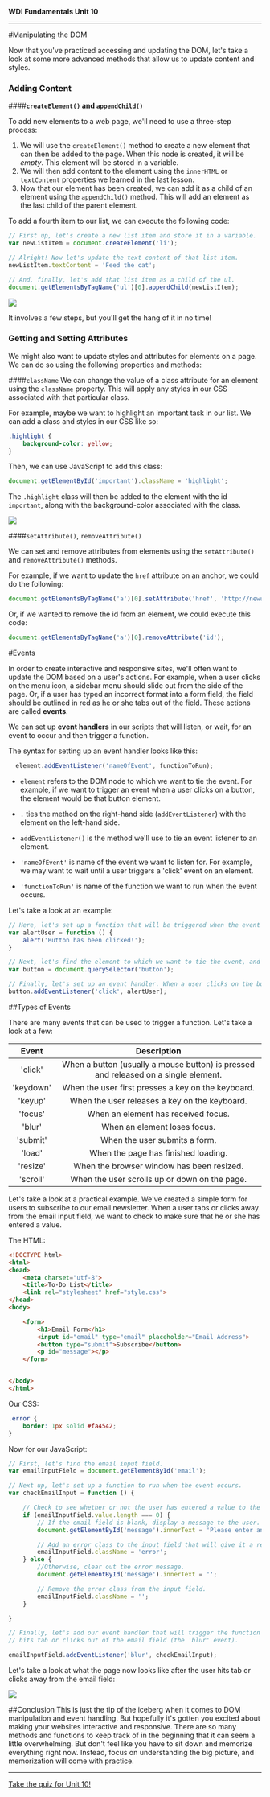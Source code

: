 **WDI Fundamentals Unit 10**

---

#Manipulating the DOM

Now that you've practiced accessing and updating the DOM, let's take a look at some more advanced methods that allow us to update content and styles.

### Adding Content
####**`createElement()` and `appendChild()`**

To add new elements to a web page, we'll need to use a three-step process:

1) We will use the `createElement()` method to create a new element that can then be added to the page. When this node is created, it will be *empty*. This element will be stored in a variable.
2) We will then add content to the element using the `innerHTML` or `textContent` properties we learned in the last lesson.
3) Now that our element has been created, we can add it as a child of an element using the `appendChild()` method. This will add an element as the last child of the parent element.

To add a fourth item to our list, we can execute the following code:

```js
// First up, let's create a new list item and store it in a variable.
var newListItem = document.createElement('li');

// Alright! Now let's update the text content of that list item.
newListItem.textContent = 'Feed the cat';

// And, finally, let's add that list item as a child of the ul.
document.getElementsByTagName('ul')[0].appendChild(newListItem);


```
![](/assets/chapter5/list.png)

It involves a few steps, but you'll get the hang of it in no time!

### Getting and Setting Attributes

We might also want to update styles and attributes for elements on a page. We can do so using the following properties and methods:

####`className`
We can change the value of a class attribute for an element using the `className` property. This will apply any styles in our CSS associated with that particular class.

For example, maybe we want to highlight an important task in our list. We can add a class and styles in our CSS like so:

```css
.highlight {
	background-color: yellow;
}
```

Then, we can use JavaScript to add this class:

```js
document.getElementById('important').className = 'highlight';

```

The `.highlight` class will then be added to the element with the id `important`, along with the background-color associated with the class.

![](/assets/chapter5/list2.png)

####`setAttribute()`, `removeAttribute()`

We can set and remove attributes from elements using the `setAttribute()` and `removeAttribute()` methods.

For example, if we want to update the `href` attribute on an anchor, we could do the following:

```js
document.getElementsByTagName('a')[0].setAttribute('href', 'http://newurl.com');

```

Or, if we wanted to remove the id from an element, we could execute this code:

```js
document.getElementsByTagName('a')[0].removeAttribute('id');

```


#Events

In order to create interactive and responsive sites, we'll often want to update the DOM based on a user's actions. For example, when a user clicks on the menu icon, a sidebar menu should slide out from the side of the page. Or, if a user has typed an incorrect format into a form field, the field should be outlined in red as he or she tabs out of the field. These actions are called **events**.

We can set up **event handlers** in our scripts that will listen, or wait, for an event to occur and then trigger a function.

The syntax for setting up an event handler looks like this:

```js
  element.addEventListener('nameOfEvent', functionToRun);
```
* `element` refers to the DOM node to which we want to tie the event. For example, if we want to trigger an event when a user clicks on a button, the element would be that button element.

* `.` ties the method on the right-hand side (`addEventListener`) with the element on the left-hand side.

* `addEventListener()` is the method we'll use to tie an event listener to an element.

* `'nameOfEvent'` is name of the event we want to listen for. For example, we may want to wait until a user triggers a 'click' event on an element.

* `'functionToRun'` is name of the function we want to run when the event occurs.

Let's take a look at an example:

```js
// Here, let's set up a function that will be triggered when the event occurs.
var alertUser = function () {
	alert('Button has been clicked!');
}

// Next, let's find the element to which we want to tie the event, and save it to a variable.
var button = document.querySelector('button');

// Finally, let's set up an event handler. When a user clicks on the button, the alertUser function will run.
button.addEventListener('click', alertUser);

```

##Types of Events

There are many events that can be used to trigger a function. Let's take a look at a few:

|  Event      |  Description  |
|:-------:    |:-------:|
| 'click'      | When a button (usually a mouse button) is pressed and released on a single element.  |
| 'keydown'     | When the user first presses a key on the keyboard.  |
| 'keyup'   | When the user releases a key on the keyboard.    |
| 'focus'     | When an element has received focus.   |
| 'blur'     | When an element loses focus.   |
| 'submit'   | When the user submits a form.  |
| 'load'   | When the page has finished loading. |
| 'resize'      | When the browser window has been resized.  |
| 'scroll'      | When the user scrolls up or down on the page. |


Let's take a look at a practical example. We've created a simple form for users to subscribe to our email newsletter. When a user tabs or clicks away from the email input field, we want to check to make sure that he or she has entered a value.

The HTML:

```html
<!DOCTYPE html>
<html>
<head>
	<meta charset="utf-8">
	<title>To-Do List</title>
	<link rel="stylesheet" href="style.css">
</head>
<body>

	<form>
		<h1>Email Form</h1>
		<input id="email" type="email" placeholder="Email Address">
		<button type="submit">Subscribe</button>
		<p id="message"></p>
	</form>


</body>
</html>

```

Our CSS:

```css
.error {
	border: 1px solid #fa4542;
}
```

Now for our JavaScript:

```js  
// First, let's find the email input field.
var emailInputField = document.getElementById('email');

// Next up, let's set up a function to run when the event occurs.
var checkEmailInput = function () {

	// Check to see whether or not the user has entered a value to the email field.
	if (emailInputField.value.length === 0) {
		// If the email field is blank, display a message to the user.
		document.getElementById('message').innerText = 'Please enter an email address.'

		// Add an error class to the input field that will give it a red border.
		emailInputField.className = 'error';
	} else {
		//Otherwise, clear out the error message.
		document.getElementById('message').innerText = '';

		// Remove the error class from the input field.
		emailInputField.className = '';
	}

}

// Finally, let's add our event handler that will trigger the function when the user
// hits tab or clicks out of the email field (the 'blur' event).

emailInputField.addEventListener('blur', checkEmailInput);
```


Let's take a look at what the page now looks like after the user hits tab or clicks away from the email field:

![](/assets/chapter5/form.png)

##Conclusion
This is just the tip of the iceberg when it comes to DOM manipulation and event handling. But hopefully it's gotten you excited about making your websites interactive and responsive. There are so many methods and functions to keep track of in the beginning that it can seem a little overwhelming. But don't feel like you have to sit down and memorize everything right now. Instead, focus on understanding the big picture, and memorization will come with practice.


---


[Take the quiz for Unit 10!](06_quiz.md)
